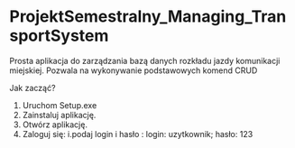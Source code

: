 # ProjektSemestralny_Managing_TransportSystem
Prosta aplikacja do zarządzania bazą danych rozkładu jazdy komunikacji miejskiej. Pozwala na wykonywanie podstawowych komend CRUD

Jak zacząć?

1. Uruchom Setup.exe
2. Zainstaluj aplikację.
3. Otwórz aplikację.
4. Zaloguj się:
	i.podaj login i hasło : login: uzytkownik; hasło: 123
